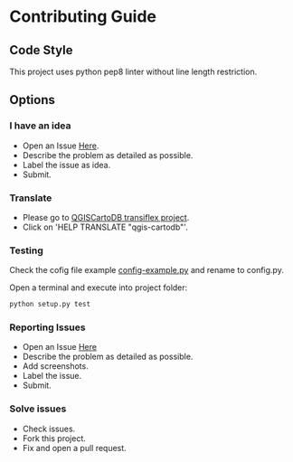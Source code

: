 Contributing Guide
==================

## Code Style

This project uses python pep8 linter without line length restriction.

## Options

### I have an idea

* Open an Issue [Here](https://github.com/gkudos/qgis-cartodb/issues).
* Describe the problem as detailed as possible.
* Label the issue as idea.
* Submit.

### Translate

* Please go to [QGISCartoDB transiflex project](https://www.transifex.com/kudos/qgis-cartodb/).
* Click on 'HELP TRANSLATE "qgis-cartodb"'.

### Testing

Check the cofig file example [config-example.py](test/config-example.py) and rename to config.py. 

Open a terminal and execute into project folder:

``` bash
python setup.py test
```

### Reporting Issues

* Open an Issue [Here](https://github.com/gkudos/qgis-cartodb/issues)
* Describe the problem as detailed as possible.
* Add screenshots.
* Label the issue.
* Submit.

### Solve issues

* Check issues.
* Fork this project.
* Fix and open a pull request.
